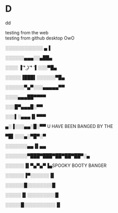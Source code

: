 # D

dd

testing from the web <br /> testing from github desktop OwO

░░░░░░░░░░░░ ▄▐

░░░░░░▄▄▄░░▄██▄

░░░░ ▐ ͡° ͜ʖ ͡° '▌░░░▀█▄

░░░░░▐███▌░░░░░░▀█▄

░░░░░░▀▄▀░░░▄▄▄▄▄▀▀

░░░░▄▄▄██▀▀▀▀

░░░█▀▄▄▄█░▀▀

░░░▌░▄▄▄▐▌▀▀▀

▄░▐░░░▄▄░█░▀▀ U HAVE BEEN BANGED BY THE

▀█▌░░░▄░▀█▀░▀

░░░░░░░▄▄▐▌▄▄

░░░░░░░▀███▀███▀██▀██▀██▀░▄

░░░░░░▐▌▀▄▀▄▀▐▄SPOOKY BOOTY BANGER

░░░░░░▐▀░░░░░░▐▌

░░░░░░█░░░░░░░░█

░░░░░▐▌░░░░░░░░░█

░░░░░█░░░░░░░░░░▐▌
